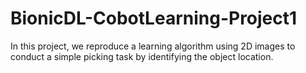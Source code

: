 # BionicDL-CobotLearning-Project1

In this project, we reproduce a learning algorithm using 2D images to conduct a simple picking task by identifying the object location.

